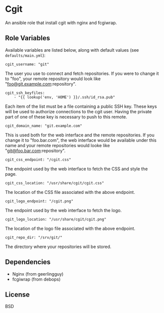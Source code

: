 Cgit
====

An ansible role that install cgit with nginx and fcgiwrap.

Role Variables
--------------

Available variables are listed below, along with default values
(see `defaults/main.yml`):

	cgit_username: "git"

The user you use to connect and fetch repositories. If you were to change it
to "foo", your remote repository would look like
"foo@git.example.com:repository".

	cgit_ssh_keyfiles:
		- "{{ lookup('env, 'HOME') }}/.ssh/id_rsa.pub"

Each item of the list must be a file containing a public SSH key. These keys
will be used to authorize connections to the cgit user. Having the private
part of one of these key is necessary to push to this remote.

	cgit_domain_name: "git.example.com"

This is used both for the web interface and the remote repositories. If you
change it to "foo.bar.com", the web interface would be available under this
name and your remote repositories would looke like
"git@foo.bar.com:repository".

	cgit_css_endpoint: "/cgit.css"

The endpoint used by the web interface to fetch the CSS and style the page.

	cgit_css_location: "/usr/share/cgit/cgit.css"

The location of the CSS file associated with the above endpoint.

	cgit_logo_endpoint: "/cgit.png"

The endpoint used by the web interface to fetch the logo.

	cgit_logo_location: "/usr/share/cgit/cgit.png"

The location of the logo file associated with the above endpoint.

	cgit_repo_dir: "/srv/git/"

The directory where your repositories will be stored.

Dependencies
------------

* Nginx (from geerlingguy)
* fcgiwrap (from debops)

License
-------

BSD
